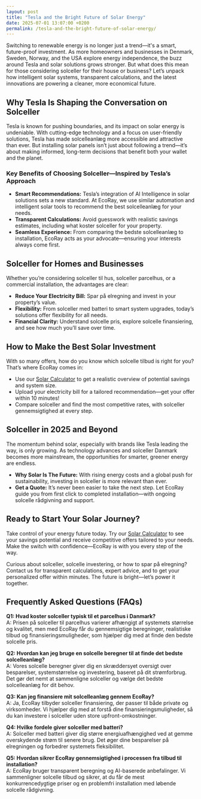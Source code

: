 ```yaml
---
layout: post
title: "Tesla and the Bright Future of Solar Energy"
date: 2025-07-01 13:07:00 +0200
permalink: /tesla-and-the-bright-future-of-solar-energy/
---
```

Switching to renewable energy is no longer just a trend—it's a smart, future-proof investment. As more homeowners and businesses in Denmark, Sweden, Norway, and the USA explore energy independence, the buzz around Tesla and solar solutions grows stronger. But what does this mean for those considering solceller for their house or business? Let’s unpack how intelligent solar systems, transparent calculations, and the latest innovations are powering a cleaner, more economical future.

## Why Tesla Is Shaping the Conversation on Solceller

Tesla is known for pushing boundaries, and its impact on solar energy is undeniable. With cutting-edge technology and a focus on user-friendly solutions, Tesla has made solcelleanlæg more accessible and attractive than ever. But installing solar panels isn’t just about following a trend—it’s about making informed, long-term decisions that benefit both your wallet and the planet.

### Key Benefits of Choosing Solceller—Inspired by Tesla’s Approach

- **Smart Recommendations:** Tesla’s integration of AI Intelligence in solar solutions sets a new standard. At EcoRay, we use similar automation and intelligent solar tools to recommend the best solcelleanlæg for your needs.
- **Transparent Calculations:** Avoid guesswork with realistic savings estimates, including what koster solceller for your property.
- **Seamless Experience:** From comparing the bedste solcelleanlæg to installation, EcoRay acts as your advocate—ensuring your interests always come first.

## Solceller for Homes and Businesses

Whether you’re considering solceller til hus, solceller parcelhus, or a commercial installation, the advantages are clear:

- **Reduce Your Electricity Bill:** Spar på elregning and invest in your property’s value.
- **Flexibility:** From solceller med batteri to smart system upgrades, today’s solutions offer flexibility for all needs.
- **Financial Clarity:** Understand solcelle pris, explore solcelle finansiering, and see how much you’ll save over time.

## How to Make the Best Solar Investment

With so many offers, how do you know which solcelle tilbud is right for you? That’s where EcoRay comes in:

- Use our [Solar Calculator](https://ecoray.dk/en/calculator) to get a realistic overview of potential savings and system size.
- Upload your electricity bill for a tailored recommendation—get your offer within 10 minutes!
- Compare solceller and find the most competitive rates, with solceller gennemsigtighed at every step.

## Solceller in 2025 and Beyond

The momentum behind solar, especially with brands like Tesla leading the way, is only growing. As technology advances and solceller Danmark becomes more mainstream, the opportunities for smarter, greener energy are endless.

- **Why Solar Is The Future:** With rising energy costs and a global push for sustainability, investing in solceller is more relevant than ever.
- **Get a Quote:** It’s never been easier to take the next step. Let EcoRay guide you from first click to completed installation—with ongoing solcelle rådgivning and support.

## Ready to Start Your Solar Journey?

Take control of your energy future today. Try our [Solar Calculator](https://ecoray.dk/en/calculator) to see your savings potential and receive competitive offers tailored to your needs. Make the switch with confidence—EcoRay is with you every step of the way.

Curious about solceller, solcelle investering, or how to spar på elregning? Contact us for transparent calculations, expert advice, and to get your personalized offer within minutes. The future is bright—let’s power it together.

## Frequently Asked Questions (FAQs)

**Q1: Hvad koster solceller typisk til et parcelhus i Danmark?**  
A: Prisen på solceller til parcelhus varierer afhængigt af systemets størrelse og kvalitet, men med EcoRay får du gennemsigtige beregninger, realistiske tilbud og finansieringsmuligheder, som hjælper dig med at finde den bedste solcelle pris.

**Q2: Hvordan kan jeg bruge en solcelle beregner til at finde det bedste solcelleanlæg?**  
A: Vores solcelle beregner giver dig en skræddersyet oversigt over besparelser, systemstørrelse og investering, baseret på dit strømforbrug. Det gør det nemt at sammenligne solceller og vælge det bedste solcelleanlæg for dit behov.

**Q3: Kan jeg finansiere mit solcelleanlæg gennem EcoRay?**  
A: Ja, EcoRay tilbyder solceller finansiering, der passer til både private og virksomheder. Vi hjælper dig med at forstå dine finansieringsmuligheder, så du kan investere i solceller uden store upfront-omkostninger.

**Q4: Hvilke fordele giver solceller med batteri?**  
A: Solceller med batteri giver dig større energiuafhængighed ved at gemme overskydende strøm til senere brug. Det øger dine besparelser på elregningen og forbedrer systemets fleksibilitet.

**Q5: Hvordan sikrer EcoRay gennemsigtighed i processen fra tilbud til installation?**  
A: EcoRay bruger transparent beregning og AI-baserede anbefalinger. Vi sammenligner solcelle tilbud og sikrer, at du får de mest konkurrencedygtige priser og en problemfri installation med løbende solcelle rådgivning.

<script type="application/ld+json">
{
  "@context": "https://schema.org",
  "@type": "BlogPosting",
  "headline": "Tesla and the Bright Future of Solar Energy",
  "description": "Explore how Tesla and innovative solar solutions are shaping the future of renewable energy for homeowners and businesses in Denmark, Sweden, Norway, and the USA. Learn about solceller, transparent calculations, AI-driven recommendations, and how EcoRay supports your solar journey.",
  "author": {
    "@type": "Person",
    "name": "EcoRay"
  },
  "publisher": {
    "@type": "Person",
    "name": "EcoRay"
  },
  "datePublished": "2024-06-01",
  "mainEntityOfPage": {
    "@type": "WebPage",
    "@id": "https://ecoray.dk/en/blog/tesla-and-the-bright-future-of-solar-energy"
  },
  "keywords": "solceller, solcelleanlæg, solceller til hus, solcelle pris, køb solceller, bedste solcelleanlæg, solcelle beregner, solceller med batteri, solceller finansiering, hvad koster solceller, solcelle tilbud, solceller og tilskud, solcelle investering, solceller parcelhus, spar på elregning, solcelle rådgivning, sammenlign solceller, solceller 2025, solceller Danmark, solceller gennemsigtighed, B2C, lead generation, solar, automation, AI Intelligence, AI, intelligent solar",
  "url": "https://ecoray.dk/en/blog/tesla-and-the-bright-future-of-solar-energy"
}
</script>

<script type="application/ld+json">
{
  "@context": "https://schema.org",
  "@type": "FAQPage",
  "mainEntity": [
    {
      "@type": "Question",
      "name": "Hvad koster solceller typisk til et parcelhus i Danmark?",
      "acceptedAnswer": {
        "@type": "Answer",
        "text": "Prisen på solceller til parcelhus varierer afhængigt af systemets størrelse og kvalitet, men med EcoRay får du gennemsigtige beregninger, realistiske tilbud og finansieringsmuligheder, som hjælper dig med at finde den bedste solcelle pris."
      }
    },
    {
      "@type": "Question",
      "name": "Hvordan kan jeg bruge en solcelle beregner til at finde det bedste solcelleanlæg?",
      "acceptedAnswer": {
        "@type": "Answer",
        "text": "Vores solcelle beregner giver dig en skræddersyet oversigt over besparelser, systemstørrelse og investering, baseret på dit strømforbrug. Det gør det nemt at sammenligne solceller og vælge det bedste solcelleanlæg for dit behov."
      }
    },
    {
      "@type": "Question",
      "name": "Kan jeg finansiere mit solcelleanlæg gennem EcoRay?",
      "acceptedAnswer": {
        "@type": "Answer",
        "text": "Ja, EcoRay tilbyder solceller finansiering, der passer til både private og virksomheder. Vi hjælper dig med at forstå dine finansieringsmuligheder, så du kan investere i solceller uden store upfront-omkostninger."
      }
    },
    {
      "@type": "Question",
      "name": "Hvilke fordele giver solceller med batteri?",
      "acceptedAnswer": {
        "@type": "Answer",
        "text": "Solceller med batteri giver dig større energiuafhængighed ved at gemme overskydende strøm til senere brug. Det øger dine besparelser på elregningen og forbedrer systemets fleksibilitet."
      }
    },
    {
      "@type": "Question",
      "name": "Hvordan sikrer EcoRay gennemsigtighed i processen fra tilbud til installation?",
      "acceptedAnswer": {
        "@type": "Answer",
        "text": "EcoRay bruger transparent beregning og AI-baserede anbefalinger. Vi sammenligner solcelle tilbud og sikrer, at du får de mest konkurrencedygtige priser og en problemfri installation med løbende solcelle rådgivning."
      }
    }
  ]
}
</script>